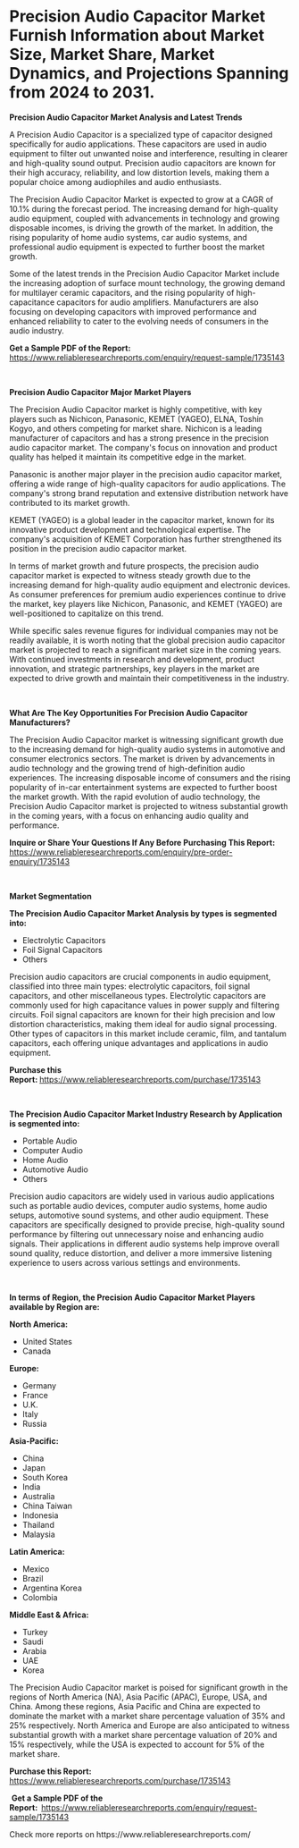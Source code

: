 <p><h1>Precision Audio Capacitor Market Furnish Information about Market Size, Market Share, Market Dynamics, and Projections Spanning from 2024 to 2031.</h1></p><p><strong>Precision Audio Capacitor Market Analysis and Latest Trends</strong></p>
<p><p>A Precision Audio Capacitor is a specialized type of capacitor designed specifically for audio applications. These capacitors are used in audio equipment to filter out unwanted noise and interference, resulting in clearer and high-quality sound output. Precision audio capacitors are known for their high accuracy, reliability, and low distortion levels, making them a popular choice among audiophiles and audio enthusiasts.</p><p>The Precision Audio Capacitor Market is expected to grow at a CAGR of 10.1% during the forecast period. The increasing demand for high-quality audio equipment, coupled with advancements in technology and growing disposable incomes, is driving the growth of the market. In addition, the rising popularity of home audio systems, car audio systems, and professional audio equipment is expected to further boost the market growth.</p><p>Some of the latest trends in the Precision Audio Capacitor Market include the increasing adoption of surface mount technology, the growing demand for multilayer ceramic capacitors, and the rising popularity of high-capacitance capacitors for audio amplifiers. Manufacturers are also focusing on developing capacitors with improved performance and enhanced reliability to cater to the evolving needs of consumers in the audio industry.</p></p>
<p><strong>Get a Sample PDF of the Report:&nbsp;</strong> <a href="https://www.reliableresearchreports.com/enquiry/request-sample/1735143">https://www.reliableresearchreports.com/enquiry/request-sample/1735143</a></p>
<p>&nbsp;</p>
<p><strong>Precision Audio Capacitor Major Market Players</strong></p>
<p><p>The Precision Audio Capacitor market is highly competitive, with key players such as Nichicon, Panasonic, KEMET (YAGEO), ELNA, Toshin Kogyo, and others competing for market share. Nichicon is a leading manufacturer of capacitors and has a strong presence in the precision audio capacitor market. The company's focus on innovation and product quality has helped it maintain its competitive edge in the market.</p><p>Panasonic is another major player in the precision audio capacitor market, offering a wide range of high-quality capacitors for audio applications. The company's strong brand reputation and extensive distribution network have contributed to its market growth.</p><p>KEMET (YAGEO) is a global leader in the capacitor market, known for its innovative product development and technological expertise. The company's acquisition of KEMET Corporation has further strengthened its position in the precision audio capacitor market.</p><p>In terms of market growth and future prospects, the precision audio capacitor market is expected to witness steady growth due to the increasing demand for high-quality audio equipment and electronic devices. As consumer preferences for premium audio experiences continue to drive the market, key players like Nichicon, Panasonic, and KEMET (YAGEO) are well-positioned to capitalize on this trend.</p><p>While specific sales revenue figures for individual companies may not be readily available, it is worth noting that the global precision audio capacitor market is projected to reach a significant market size in the coming years. With continued investments in research and development, product innovation, and strategic partnerships, key players in the market are expected to drive growth and maintain their competitiveness in the industry.</p></p>
<p>&nbsp;</p>
<p><strong>What Are The Key Opportunities For Precision Audio Capacitor Manufacturers?</strong></p>
<p><p>The Precision Audio Capacitor market is witnessing significant growth due to the increasing demand for high-quality audio systems in automotive and consumer electronics sectors. The market is driven by advancements in audio technology and the growing trend of high-definition audio experiences. The increasing disposable income of consumers and the rising popularity of in-car entertainment systems are expected to further boost the market growth. With the rapid evolution of audio technology, the Precision Audio Capacitor market is projected to witness substantial growth in the coming years, with a focus on enhancing audio quality and performance.</p></p>
<p><strong>Inquire or Share Your Questions If Any Before Purchasing This Report:</strong> <a href="https://www.reliableresearchreports.com/enquiry/pre-order-enquiry/1735143">https://www.reliableresearchreports.com/enquiry/pre-order-enquiry/1735143</a></p>
<p>&nbsp;</p>
<p><strong>Market Segmentation</strong></p>
<p><strong>The Precision Audio Capacitor Market Analysis by types is segmented into:</strong></p>
<p><ul><li>Electrolytic Capacitors</li><li>Foil Signal Capacitors</li><li>Others</li></ul></p>
<p><p>Precision audio capacitors are crucial components in audio equipment, classified into three main types: electrolytic capacitors, foil signal capacitors, and other miscellaneous types. Electrolytic capacitors are commonly used for high capacitance values in power supply and filtering circuits. Foil signal capacitors are known for their high precision and low distortion characteristics, making them ideal for audio signal processing. Other types of capacitors in this market include ceramic, film, and tantalum capacitors, each offering unique advantages and applications in audio equipment.</p></p>
<p><strong>Purchase this Report:&nbsp;</strong><a href="https://www.reliableresearchreports.com/purchase/1735143">https://www.reliableresearchreports.com/purchase/1735143</a></p>
<p>&nbsp;</p>
<p><strong>The Precision Audio Capacitor Market Industry Research by Application is segmented into:</strong></p>
<p><ul><li>Portable Audio</li><li>Computer Audio</li><li>Home Audio</li><li>Automotive Audio</li><li>Others</li></ul></p>
<p><p>Precision audio capacitors are widely used in various audio applications such as portable audio devices, computer audio systems, home audio setups, automotive sound systems, and other audio equipment. These capacitors are specifically designed to provide precise, high-quality sound performance by filtering out unnecessary noise and enhancing audio signals. Their applications in different audio systems help improve overall sound quality, reduce distortion, and deliver a more immersive listening experience to users across various settings and environments.</p></p>
<p>&nbsp;</p>
<p><strong>In terms of Region, the Precision Audio Capacitor Market Players available by Region are:</strong></p>
<p>
    <p> <strong> North America: </strong>
        <ul>
            <li>United States</li>
            <li>Canada</li>
        </ul>
        </p> 
    <p> <strong> Europe: </strong>
        <ul>
            <li>Germany</li>
            <li>France</li>
            <li>U.K.</li>
            <li>Italy</li>
            <li>Russia</li>
        </ul>
        </p> 
    <p> <strong> Asia-Pacific: </strong>
        <ul>
            <li>China</li>
            <li>Japan</li>
            <li>South Korea</li>
            <li>India</li>
            <li>Australia</li>
            <li>China Taiwan</li>
            <li>Indonesia</li>
            <li>Thailand</li>
            <li>Malaysia</li>
        </ul>
        </p> 
    <p> <strong> Latin America: </strong>
        <ul>
            <li>Mexico</li>
            <li>Brazil</li>
            <li>Argentina Korea</li>
            <li>Colombia</li>
        </ul>
        </p> 
    <p> <strong> Middle East & Africa: </strong>
        <ul>
            <li>Turkey</li>
            <li>Saudi</li>
            <li>Arabia</li>
            <li>UAE</li>
            <li>Korea</li>
        </ul>
    </p>
    </p>
<p><p>The Precision Audio Capacitor market is poised for significant growth in the regions of North America (NA), Asia Pacific (APAC), Europe, USA, and China. Among these regions, Asia Pacific and China are expected to dominate the market with a market share percentage valuation of 35% and 25% respectively. North America and Europe are also anticipated to witness substantial growth with a market share percentage valuation of 20% and 15% respectively, while the USA is expected to account for 5% of the market share.</p></p>
<p><strong>Purchase this Report: </strong><a href="https://www.reliableresearchreports.com/purchase/1735143">https://www.reliableresearchreports.com/purchase/1735143</a></p>
<p>&nbsp;<strong>Get a Sample PDF of the Report:&nbsp;&nbsp;</strong><a href="https://www.reliableresearchreports.com/enquiry/request-sample/1735143">https://www.reliableresearchreports.com/enquiry/request-sample/1735143</a></p>
<p><strong></strong></p>
<p>Check more reports on https://www.reliableresearchreports.com/</p>